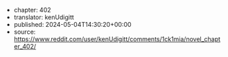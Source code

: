 - chapter: 402
- translator: kenUdigitt
- published: 2024-05-04T14:30:20+00:00
- source: https://www.reddit.com/user/kenUdigitt/comments/1ck1mia/novel_chapter_402/
